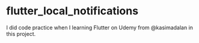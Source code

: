 # flutter_local_notifications

I did code practice when I learning Flutter on Udemy from @kasimadalan in this project.
